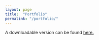 ```yaml
---
layout: page
title:  "Portfolio"
permalink: "/portfolio/"
---
```


A downloadable version can be found <a href = "/docs/Alexander Benson_CV.pdf"> here.</a>


